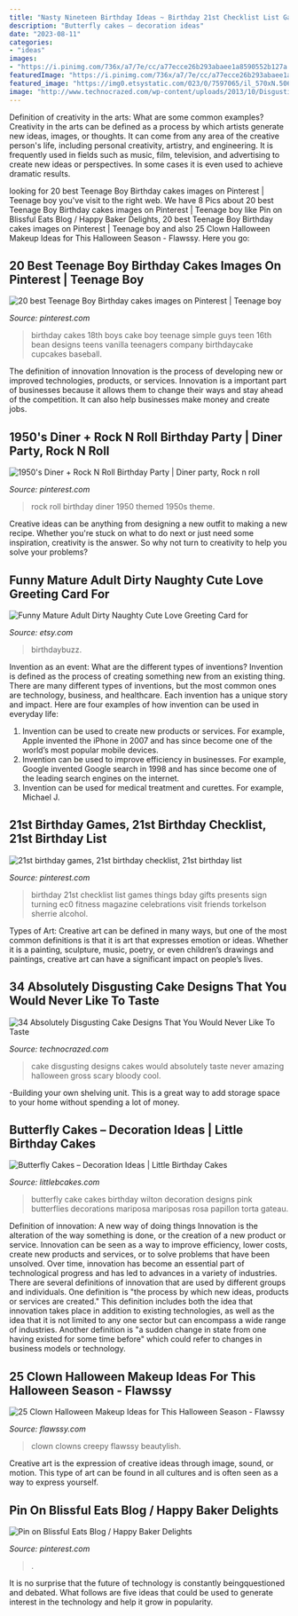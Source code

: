 ```yaml
---
title: "Nasty Nineteen Birthday Ideas ~ Birthday 21st Checklist List Games Things Bday Gifts Presents Sign Turning Ec0 Fitness Magazine Celebrations Visit Friends Torkelson Sherrie Alcohol"
description: "Butterfly cakes – decoration ideas"
date: "2023-08-11"
categories:
- "ideas"
images:
- "https://i.pinimg.com/736x/a7/7e/cc/a77ecce26b293abaee1a8590552b127a.jpg"
featuredImage: "https://i.pinimg.com/736x/a7/7e/cc/a77ecce26b293abaee1a8590552b127a.jpg"
featured_image: "https://img0.etsystatic.com/023/0/7597065/il_570xN.506260956_58jn.jpg"
image: "http://www.technocrazed.com/wp-content/uploads/2013/10/Disgusting-Cake-designs-5.jpg"
---
```



Definition of creativity in the arts: What are some common examples?
Creativity in the arts can be defined as a process by which artists generate new ideas, images, or thoughts. It can come from any area of the creative person's life, including personal creativity, artistry, and engineering. It is frequently used in fields such as music, film, television, and advertising to create new ideas or perspectives. In some cases it is even used to achieve dramatic results.

	

		
looking for 20 best Teenage Boy Birthday cakes images on Pinterest | Teenage boy you've visit to the right web. We have 8 Pics about 20 best Teenage Boy Birthday cakes images on Pinterest | Teenage boy like Pin on Blissful Eats Blog / Happy Baker Delights, 20 best Teenage Boy Birthday cakes images on Pinterest | Teenage boy and also 25 Clown Halloween Makeup Ideas for This Halloween Season - Flawssy. Here you go:
		
    
## 20 Best Teenage Boy Birthday Cakes Images On Pinterest | Teenage Boy

<img loading=lazy src="https://i.pinimg.com/736x/96/e5/25/96e52574cdc16fe7e916a1a9f199ec46--simple-birthday-cakes-birthday-cakes-for-boys.jpg" onerror="this.onerror=null;this.src='https://tse3.mm.bing.net/th?id=OIP.dA-t7u-YDP_AWdPNxXX8MQHaLG&amp;pid=15.1';" alt="20 best Teenage Boy Birthday cakes images on Pinterest | Teenage boy">

_Source: pinterest.com_

>birthday cakes 18th boys cake boy teenage simple guys teen 16th bean designs teens vanilla teenagers company birthdaycake cupcakes baseball. 

	

The definition of innovation
Innovation is the process of developing new or improved technologies, products, or services. Innovation is a important part of businesses because it allows them to change their ways and stay ahead of the competition. It can also help businesses make money and create jobs.

    
## 1950&#039;s Diner + Rock N Roll Birthday Party | Diner Party, Rock N Roll

<img loading=lazy src="https://i.pinimg.com/736x/a7/7e/cc/a77ecce26b293abaee1a8590552b127a.jpg" onerror="this.onerror=null;this.src='https://tse3.mm.bing.net/th?id=OIP.qQyTCk77WAd5Dohw_rjR-AHaLH&amp;pid=15.1';" alt="1950&#039;s Diner + Rock N Roll Birthday Party | Diner party, Rock n roll">

_Source: pinterest.com_

>rock roll birthday diner 1950 themed 1950s theme. 

	

Creative ideas can be anything from designing a new outfit to making a new recipe. Whether you're stuck on what to do next or just need some inspiration, creativity is the answer. So why not turn to creativity to help you solve your problems?

    
## Funny Mature Adult Dirty Naughty Cute Love Greeting Card For

<img loading=lazy src="https://img0.etsystatic.com/023/0/7597065/il_570xN.506260956_58jn.jpg" onerror="this.onerror=null;this.src='https://tse1.mm.bing.net/th?id=OIP.iKLYcTKNQFGkaagnBHBQxQHaJG&amp;pid=15.1';" alt="Funny Mature Adult Dirty Naughty Cute Love Greeting Card for">

_Source: etsy.com_

>birthdaybuzz. 

	

Invention as an event: What are the different types of inventions?
Invention is defined as the process of creating something new from an existing thing. There are many different types of inventions, but the most common ones are technology, business, and healthcare. Each invention has a unique story and impact. Here are four examples of how invention can be used in everyday life: 
1. Invention can be used to create new products or services. For example, Apple invented the iPhone in 2007 and has since become one of the world’s most popular mobile devices. 
2. Invention can be used to improve efficiency in businesses. For example, Google invented Google search in 1998 and has since become one of the leading search engines on the internet. 
3. Invention can be used for medical treatment and curettes. For example, Michael J.

    
## 21st Birthday Games, 21st Birthday Checklist, 21st Birthday List

<img loading=lazy src="https://i.pinimg.com/originals/75/12/ed/7512eddfca02aac6dfe10d7070e78a30.jpg" onerror="this.onerror=null;this.src='https://tse4.mm.bing.net/th?id=OIP.wytPB8AfqSxcvByDR40OWQHaLH&amp;pid=15.1';" alt="21st birthday games, 21st birthday checklist, 21st birthday list">

_Source: pinterest.com_

>birthday 21st checklist list games things bday gifts presents sign turning ec0 fitness magazine celebrations visit friends torkelson sherrie alcohol. 

	

Types of Art:
Creative art can be defined in many ways, but one of the most common definitions is that it is art that expresses emotion or ideas. Whether it is a painting, sculpture, music, poetry, or even children’s drawings and paintings, creative art can have a significant impact on people’s lives.

    
## 34 Absolutely Disgusting Cake Designs That You Would Never Like To Taste

<img loading=lazy src="http://www.technocrazed.com/wp-content/uploads/2013/10/Disgusting-Cake-designs-5.jpg" onerror="this.onerror=null;this.src='https://tse1.mm.bing.net/th?id=OIP.kOy5uGUw-uHLhFJZszS4MgHaFj&amp;pid=15.1';" alt="34 Absolutely Disgusting Cake Designs That You Would Never Like To Taste">

_Source: technocrazed.com_

>cake disgusting designs cakes would absolutely taste never amazing halloween gross scary bloody cool. 

	

-Building your own shelving unit. This is a great way to add storage space to your home without spending a lot of money.

    
## Butterfly Cakes – Decoration Ideas | Little Birthday Cakes

<img loading=lazy src="http://www.littlebcakes.com/wp-content/uploads/2013/08/Wilton-Butterfly-Cake.jpg" onerror="this.onerror=null;this.src='https://tse2.mm.bing.net/th?id=OIP.OkvQwZEFyzYQ4fv9-a2OPwHaIu&amp;pid=15.1';" alt="Butterfly Cakes – Decoration Ideas | Little Birthday Cakes">

_Source: littlebcakes.com_

>butterfly cake cakes birthday wilton decoration designs pink butterflies decorations mariposa mariposas rosa papillon torta gateau. 

	

Definition of innovation: A new way of doing things
Innovation is the alteration of the way something is done, or the creation of a new product or service. Innovation can be seen as a way to improve efficiency, lower costs, create new products and services, or to solve problems that have been unsolved. Over time, innovation has become an essential part of technological progress and has led to advances in a variety of industries.
There are several definitions of innovation that are used by different groups and individuals. One definition is "the process by which new ideas, products or services are created." This definition includes both the idea that innovation takes place in addition to existing technologies, as well as the idea that it is not limited to any one sector but can encompass a wide range of industries. Another definition is "a sudden change in state from one having existed for some time before" which could refer to changes in business models or technology.

    
## 25 Clown Halloween Makeup Ideas For This Halloween Season - Flawssy

<img loading=lazy src="https://www.flawssy.com/wp-content/uploads/2016/05/Killer-Clown-Halloween-Make-Up.jpg" onerror="this.onerror=null;this.src='https://tse4.mm.bing.net/th?id=OIP.aJ3FmmCbk5_FEyZEI0f71QHaLH&amp;pid=15.1';" alt="25 Clown Halloween Makeup Ideas for This Halloween Season - Flawssy">

_Source: flawssy.com_

>clown clowns creepy flawssy beautylish. 

	

Creative art is the expression of creative ideas through image, sound, or motion. This type of art can be found in all cultures and is often seen as a way to express yourself.

    
## Pin On Blissful Eats Blog / Happy Baker Delights

<img loading=lazy src="https://i.pinimg.com/originals/fe/87/6a/fe876a6ad234e69196ddd00bdabf5692.jpg" onerror="this.onerror=null;this.src='https://tse3.mm.bing.net/th?id=OIP.WxbTeQ6B2FWrkdfuhfJTCgHaFj&amp;pid=15.1';" alt="Pin on Blissful Eats Blog / Happy Baker Delights">

_Source: pinterest.com_

>. 

	

It is no surprise that the future of technology is constantly beingquestioned and debated. What follows are five ideas that could be used to generate interest in the technology and help it grow in popularity.

